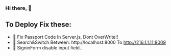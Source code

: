 ### Hi there, 👋 

## To Deploy Fix these:

- 📜 Fix Passport Code In Server.js, Dont OverWrite!!
- 📜 Search&Switch Between: http://localhost:8000 To http://216.1.1.11:8009
- 📜 SigninForm disable input field..
